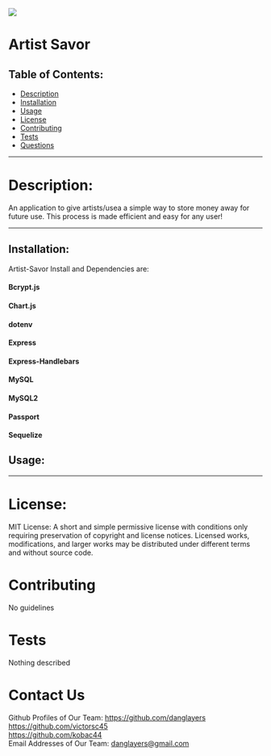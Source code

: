  ![](https://img.shields.io/badge/License-MIT-yellow.svg)

# Artist Savor

## Table of Contents:

- [Description](#description)
- [Installation](#installation)
- [Usage](#usage)
- [License](#license)
- [Contributing](#contributing)
- [Tests](#tests)
- [Questions](#questions)

---

# Description:

An application to give artists/usea a simple way to store money away for future use. This process is made efficient and easy for any user!

---

## Installation:

Artist-Savor Install and Dependencies are:

#### Bcrypt.js

#### Chart.js

#### dotenv

#### Express

#### Express-Handlebars

#### MySQL

#### MySQL2

#### Passport

#### Sequelize

## Usage:

---

# License:

MIT License: A short and simple permissive license with conditions only requiring preservation of copyright and license notices. Licensed works, modifications, and larger works may be distributed under different terms and without source code.

# Contributing

No guidelines

# Tests

Nothing described

# Contact Us

Github Profiles of Our Team: <https://github.com/danglayers> <br>
<https://github.com/victorsc45> <br>
<https://github.com/kobac44> <br>
Email Addresses of Our Team: <danglayers@gmail.com>
